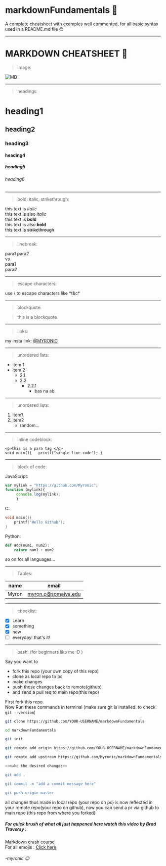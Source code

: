 #  markdownFundamentals :page_facing_up: 
A complete cheatsheet with examples well commented, for all basic syntax used in a README.md file :blush:
___
# MARKDOWN CHEATSHEET :memo:
<!-- for inserting an image -->
>image:

![MD](https://markdown-here.com/img/icon256.png)
___ 
>headings:
<!-- headings -->
# heading1
<!-- heading1 owns a horizontal rule under it by default -->
## heading2
### heading3
#### heading4
##### heading5
###### heading6
---

<!-- itlacis bolds strikethroughs -->
>bold, italic, strikethrough:

this text is _italic_  
this text is also *italic*  
this text is __bold__  
this text is also **bold**  
this text is ~~strikethrough~~

<!-- horizontal rule: use triple underscore--> 
___

<!-- break lines -->
>linebreak:

para1
para2  
vs  
para1   
para2
<!-- in second example, two spacebars are hit after para1 to jump to para2 -->
___
>escape characters:

<!-- escape characters -->
use \ to escape characters like \*t&c\* 
___
>blockquote:

<!-- blockquotes -->
> this is a blockquote
___

<!-- for links -->
>links:

my insta link: 
[@MYRONIC](https://www.instagram.com/myronic/)
<!-- try adding your own insta or any social media link :D -->
___
<!-- ul -->
>unordered lists:

* item 1
* item 2
    * 2.1
    * 2.2
        * 2.2.1
            * bas na ab.
___
>unordered lists:

<!-- ol -->
1. item1
2. item2  
    * random...
___
>inline codeblock:

<!-- inline code block -->
`<p>this is a para tag </p>`  
`void main(){  
      printf("single line code");
    }`

___
>block of code:

<!-- for code blocks  -->

JavaScript:
```javascript
var mylink = "https://github.com/Myronic";
function (mylink){
     console.log(mylink);
     }
```
C:
```C
void main(){
    printf("Hello Github");
}
```
Python:
```python
def add(num1, num2):
    return num1 + num2
```
so on for all languages...
___
<!-- tables   -->
>Tables:

| name  | email |  
|-------|--------|
|Myron  |myron.c@somaiya.edu|

___
<!-- todos -->
>checklist:

* [x] Learn
* [x] something
* [x] new
* [ ] everyday!
that's it!
___
<!-- writing a stepbystep command guide -->
>bash:  (for beginners like me :D )   

Say you want to
* fork this repo (your own copy of this repo)
* clone as local repo to pc
* make changes
* push those changes back to remote(github)
* and send a pull req to main repo(this repo) 


First fork this repo.  
Now
Run these commands in terminal
(make sure git is installed. to check: `git --version`)
```bash
git clone https://github.com/YOUR-USERNAME/markdownFundamentals

cd markdownFundamentals

git init

git remote add origin https://github.com/YOUR-USERNAME/markdownFundamentals

git remote add upstream https://github.com/Myronic/markdownFundamentals

<<make the desired changes>> 

git add .

git commit -m "add a commit message here"

git push origin master
```
all changes thus made in local repo (your repo on pc) is now reflected in your remote repo(your repo on github), now you can send a pr via github to  main repo (this repo from where you forked)

##### For quick brush of what all just happened here watch this video by Brad Traversy :
[Markdown crash course](https://www.youtube.com/watch?v=HUBNt18RFbo)  
For all emojis : [Click here](https://gist.github.com/Myronic/02ac89d4d9dd2126f8f531b34981e287)  
###### -myronic :wink:
